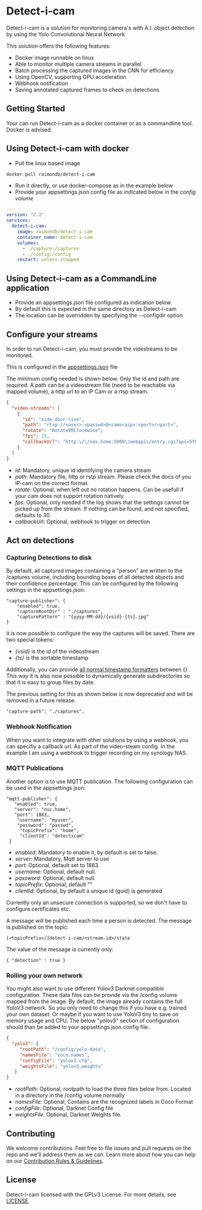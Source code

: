 # Detect-i-cam

Detect-i-cam is a solution for monitoring camera's with A.I. object detection by using the Yolo Convolutional Neural Network

This solution offers the following features:
* Docker image runnable on linux
* Able to monitor multiple camera streams in parallel
* Batch processing the captured images in the CNN for efficiency
* Using OpenCV, supporting GPU acceleration
* Webhook notification
* Saving annotated captured frames to check on detections


## Getting Started
Your can run Detect-i-cam as a docker container or as a commandline tool. Docker is advised.

## Using Detect-i-cam with docker
* Pull the linux based image
```
docker pull raimondb/detect-i-cam
```

* Run it directly, or use docker-compose as in the example below
* Provide your appsettings.json config file as indicated below in the *config volume*

```yaml
---
version: "2.2"
services:
  detect-i-cam:
    image: raimondb/detect-i-cam
    container_name: detect-i-cam
    volumes:
      - ./capture:/captures
      - ./config:/config
    restart: unless-stopped
```


## Using Detect-i-cam as a CommandLine application
* Provide an appsettings.json file configured as indication below.
* By default this is expected in the same directory as Detect-i-cam
* The location can be overridden by specifying the --configdir option

## Configure your streams
In order to run Detect-i-cam, you must provide the videstreams to be monitored.

This is configured in the [appsettings.json](./docker-example/config/appsettings.json) file

The minimum config needed is shown below.
Only the id and path are required. A path can be a videostream file (need to be reachable via mapped volume), a http url to an IP Cam or a rtsp stream.

```json
{
  "video-streams": [
    {
      "id": "side-door-live",
      "path": "rtsp://<user>:<passwd>@<cameraip>:<port>/<part>",
      "rotate": "Rotate90Clockwise",
      "fps": 15,
      "callbackUrl": "http:\/\/nas.home:5000\/webapi\/entry.cgi?api=SYNO.SurveillanceStation.Webhook&method=\"Incoming\"&version=1&token=x"
    }
  ]
}
```
* *id*: Mandatory, unique id identifying the camera stream
* *path*: Mandatory file, http or rstp stream. Please check the docs of you IP-cam on the correct format.
* *rotate*: Optional, when left out no rotation happens. Can be usefull if your cam does not support rotation natively.
* *fps*: Optional, only needed if the log shows that the settings cannot be picked up from the stream. If nothing can be found, and not specified, defaults to 30.
* *callbackUr*l: Optional, webhook to trigger on detection

## Act on detections

### Capturing Detections to disk
By default, all captured images containing a "person" are written to the /captures volume, including bounding boxes of all detected objects and their confidence percentage.
This can be configured by the following settings in the appsettings.json:

```
"capture-publisher": {
    "enabled": true,
    "captureRootDir" : "./captures",
    "capturePattern" : "{yyyy-MM-dd}/{vsid}-{ts}.jpg"
}
```
it is now possible to configure the way the captures will be saved.
There are two special tokens:

* *{vsid}* is the id of the videostream
* *{ts}* is the sortable timestamp

Additionally, you can provide [all normal timestamp formatters](https://docs.microsoft.com/en-us/dotnet/standard/base-types/custom-date-and-time-format-strings) between {} . This way it is also now possible to dynamically generate subdirectories so that it is easy to group files by date.

The previous setting for this as shown below is now deprecated and will be removed in a future release.

```
"capture-path": "./captures",
```

### Webhook Notification
When you want to integrate with other solutions by using a webhook, you can specifiy a callback url. As part of the video-steam config. 
In the example I am using a webhook to trigger recording on my synology NAS.

### MQTT Publications
Another option is to use MQTT publication. The following configuration can be used in the appsettings.json:
```
"mqtt-publisher": {
   "enabled": true,
   "server": "nuc.home",
   "port": 1883,
    "username": "myuser",
    "password": "passwd",
     "topicPrefix": "home",
     "clientId": "detecticam"
 }
```
* *enabled*: Mandatory to enable it, by default is set to false.
* *server*: Mandatory, Mqtt server to use
* *port*: Optional, default set to 1883.
* *username*: Optional, default null.
* *password*: Optional, default null.
* *topicPrefix*: Optional, default ""
* *clientId*: Optional, by default a unique id (guid) is generated

Currently only an unsecure connection is supported, so we don't have to configure certificates etc.

A message will be published each time a person is detected.
The message is published on the topic:
```
[<topicPrefix>/]detect-i-cam/<stream-id>/state
```

The value of the message is currently only:
```
{ "detection" : true }
```

### Rolling your own network

You might also want to use different Yolov3 Darknet compatible configuration.
These data files can be provide via the /config volume mapped from the image. By default, the image already contains the full YoloV3 network.
So you only need to change this if you have e.g. trained your own dataset. Or maybe if you want to use YoloV3 tiny to save on memory usage and CPU.
The below "yolov3" section of configuration should than be added to your appsettings.json config file.

```json
{
  "yolo3": {
     "rootPath": "/config/yolo-data",
     "namesFile": "coco.names",
     "configFile": "yolov3.cfg",
     "weightsFile": "yolov3.weights"
   }
}
```

* *rootPath*: Optional, rootpath to load the three files below from. Located in a directory in the /config volume normally
* *namesFile*: Optional, Contains are the recognized labels in Coco Format
* *configFile*: Optional, Darknet Config file
* *weightsFile*: Optional, Darknet Weights file.


## Contributing

We welcome contributions. Feel free to file issues and pull requests on the repo and we'll address them as we can. Learn more about how you can help on our [Contribution Rules & Guidelines](CONTRIBUTING.md). 

## License

Detect-i-cam licensed with the GPLv3 License. For more details, see [LICENSE](LICENSE.md).
